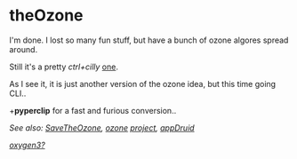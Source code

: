 # theOzone 

I'm done. I lost so many fun stuff, but have a bunch of ozone algores spread around.

Still it's a pretty _ctrl+cilly_ [one](https://github.com/KayserSoze42/extend.io/blob/main/src/neveroddoreven/theOzone/theOzone.py).

As I see it, it is just another version of the ozone idea, but this time going CLI..

\+__**pyperclip**__ for a fast and furious conversion..

_See also: [SaveTheOzone](https://github.com/KayserSoze42/SaveTheOzone), [ozone](https://www.plaintech.ink/ozone) [project](https://github.com/KayserSoze42/ozone), [appDruid](https://github.com/KayserSoze42/extend.io/tree/main/src/appDruid)_

_[oxygen3?](https://github.com/KayserSoze42/oxygen3)_
